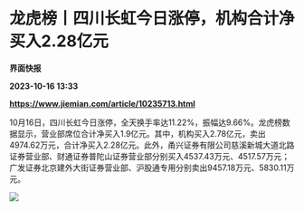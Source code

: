 # 龙虎榜丨四川长虹今日涨停，机构合计净买入2.28亿元
**界面快报**

**2023-10-16 13:33**

**https://www.jiemian.com/article/10235713.html**

10月16日，四川长虹今日涨停，全天换手率达11.22%，振幅达9.66%。龙虎榜数据显示，营业部席位合计净买入1.9亿元。其中，机构买入2.78亿元，卖出4974.62万元，合计净买入2.28亿元。此外，甬兴证券有限公司慈溪新城大道北路证券营业部、财通证券普陀山证券营业部分别买入4537.43万元、4517.57万元；广发证券北京建外大街证券营业部、沪股通专用分别卖出9457.18万元、5830.11万元。

![](https://img2.jiemian.com/101/original/20231016/169746300632669700_a700xH.png)